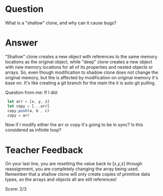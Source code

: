 # Question
What is a "shallow" clone, and why can it cause bugs?

# Answer
 "Shallow" clone creates a new object with references to the same memory locations as the original object, while "deep" clone creates a new object with new memory locations for all of its properties and nested objects or arrays. So, even though modification to shadow clone does not change the original memory, but the is affected by modification on original memory it's base on. It's like creating a git branch for the main the it is auto git pulling.

 Question from me: If I did:
```js
 let arr = [x, y, z]
 let copy = [...arr]
 copy.push(a, b , c)
 copy = arr
```
 Now if I modify either the arr or copy it's going to be in sync? Is this considered as infinite loop?
# Teacher Feedback

On your last line, you are resetting the value back to [x,y,z] through reassignment, you are completely changing the array being used. Remember that a shallow clone will only create copies of primitive data types, so the arrays and objects all are still references!

Score: 2/3